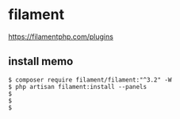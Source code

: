 # filament
https://filamentphp.com/plugins

## install memo
```shell
$ composer require filament/filament:"^3.2" -W
$ php artisan filament:install --panels
$
$
$
```

